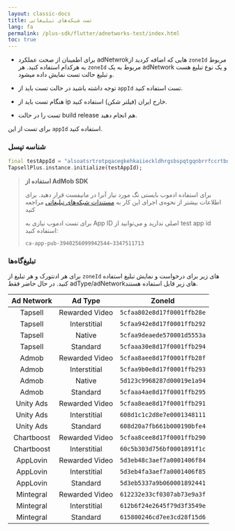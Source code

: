 ```yaml
---
layout: classic-docs
title: تست شبکه‌های تبلیغاتی
lang: fa
permalink: /plus-sdk/flutter/adnetworks-test/index.html
toc: true
---
```

* برای اطمینان از صحت عملکرد adNetwrokهایی که اضافه کردید از `zoneId` مربوط به هرکدام استفاده کنید. هر `zoneId` مربوط به یک adNetwork و یک نوع تبلیغ هست و تبلیغ حالت تست نمایش داده میشود.

* توجه داشته باشید در حالت تست باید از `appId` تست استفاده کنید.

* هنگام تست باید از ip خارج ایران (فیلتر شکن) استفاده کنید.

* تست را در حالت build release هم انجام دهید.

برای تست از این `appId` استفاده کنید.

### شناسه تپسل

```dart
final testAppId = "alsoatsrtrotpqacegkehkaiieckldhrgsbspqtgqnbrrfccrtbdomgjtahflchkqtqosa";
TapsellPlus.instance.initialize(testAppId);
```


> **استفاده از AdMob SDK**  
> 
> برای استفاده ادموب بایستی تگ مورد نیاز آنرا در مانیفست قرار دهید. برای اطلاعات بیشتر از نحوه‌ی اجرای این کار به 
> [مستندات شبکه‌های تبلیغاتی](/plus-sdk/flutter/add-adnetworks/index.html)
> مراجعه کنید
> 
> برای تست ادموب نیازی به App ID اصلی ندارید و می‌توانید از test app id استفاده کنید:
> 
> ```
> ca-app-pub-3940256099942544~3347511713
> ```



### تبلیغ‌گاه‌ها

برای هر ادنتورک و هر تبلیغ از `zoneId` های زیر برای درخواست و نمایش تبلیغ استفاده کنید. در حال حاضر فقط adType/adNetworkهای زیر قابل استفاده هستند.

|        Ad Network      |              Ad Type              |ZoneId
|:------------:|:----------------------------:|:----------------------------:|
|     Tapsell     |     Rewarded Video    | `5cfaa802e8d17f0001ffb28e`|
|     Tapsell    |    Interstitial    |`5cfaa942e8d17f0001ffb292`|
| Tapsell |  Native  |`5cfaa9deaede570001d5553a`|
|  Tapsell | Standard |`5cfaaa30e8d17f0001ffb294`|
|    Admob    |    Rewarded Video   |`5cfaa8aee8d17f0001ffb28f`|
|    Admob    |     Interstitial     |`5cfaa9b0e8d17f0001ffb293`|
|    Admob    |     Native     |`5d123c9968287d00019e1a94`|
|    Admob    |     Standard     |`5cfaaa4ae8d17f0001ffb295`|
|    Unity Ads    |     Rewarded Video     |`5cfaa8eae8d17f0001ffb291`|
|    Unity Ads    |     Interstitial     |`608d1c1c2d8e7e0001348111`|
|    Unity Ads    |     Standard     |`608d20a7fb661b000190bfe4`|
|    Chartboost    |     Rewarded Video     |`5cfaa8cee8d17f0001ffb290`|
|    Chartboost    |     Interstitial     |`60c5b303d756bf0001891f1c`|
|    AppLovin    |     Rewarded Video     |`5d3eb48c3aef7a0001406f84`|
|    AppLovin    |     Interstitial     |`5d3eb4fa3aef7a0001406f85`|
|    AppLovin    |     Standard     |`5d3eb5337a9b060001892441`|
|    Mintegral    |     Rewarded Video     |`612232e33cf0307ab73e9a3f`|
|    Mintegral    |     Interstitial     |`612b6f24e2645f79d3f3549e`|
|    Mintegral    |     Standard     |`615800246cd7ee3cd28f15d6`|
